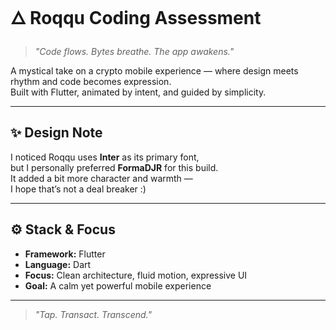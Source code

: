 # 🜂 Roqqu Coding Assessment

> *"Code flows. Bytes breathe. The app awakens."*

A mystical take on a crypto mobile experience — where design meets rhythm and code becomes expression.  
Built with Flutter, animated by intent, and guided by simplicity.

---

## ✨ Design Note

I noticed Roqqu uses **Inter** as its primary font,  
but I personally preferred **FormaDJR** for this build.  
It added a bit more character and warmth —  
I hope that’s not a deal breaker :)

---

## ⚙️ Stack & Focus

- **Framework:** Flutter
- **Language:** Dart
- **Focus:** Clean architecture, fluid motion, expressive UI
- **Goal:** A calm yet powerful mobile experience

---

> *"Tap. Transact. Transcend."*